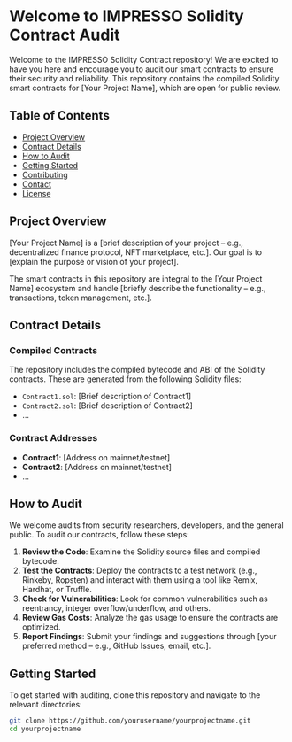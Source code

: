 # Welcome to IMPRESSO Solidity Contract Audit

Welcome to the IMPRESSO Solidity Contract repository! We are excited to have you here and encourage you to audit our smart contracts to ensure their security and reliability. This repository contains the compiled Solidity smart contracts for [Your Project Name], which are open for public review.

## Table of Contents

- [Project Overview](#project-overview)
- [Contract Details](#contract-details)
- [How to Audit](#how-to-audit)
- [Getting Started](#getting-started)
- [Contributing](#contributing)
- [Contact](#contact)
- [License](#license)

## Project Overview

[Your Project Name] is a [brief description of your project – e.g., decentralized finance protocol, NFT marketplace, etc.]. Our goal is to [explain the purpose or vision of your project].

The smart contracts in this repository are integral to the [Your Project Name] ecosystem and handle [briefly describe the functionality – e.g., transactions, token management, etc.].

## Contract Details

### Compiled Contracts

The repository includes the compiled bytecode and ABI of the Solidity contracts. These are generated from the following Solidity files:

- `Contract1.sol`: [Brief description of Contract1]
- `Contract2.sol`: [Brief description of Contract2]
- ...

### Contract Addresses

- **Contract1**: [Address on mainnet/testnet]
- **Contract2**: [Address on mainnet/testnet]
- ...

## How to Audit

We welcome audits from security researchers, developers, and the general public. To audit our contracts, follow these steps:

1. **Review the Code**: Examine the Solidity source files and compiled bytecode.
2. **Test the Contracts**: Deploy the contracts to a test network (e.g., Rinkeby, Ropsten) and interact with them using a tool like Remix, Hardhat, or Truffle.
3. **Check for Vulnerabilities**: Look for common vulnerabilities such as reentrancy, integer overflow/underflow, and others.
4. **Review Gas Costs**: Analyze the gas usage to ensure the contracts are optimized.
5. **Report Findings**: Submit your findings and suggestions through [your preferred method – e.g., GitHub Issues, email, etc.].

## Getting Started

To get started with auditing, clone this repository and navigate to the relevant directories:

```bash
git clone https://github.com/yourusername/yourprojectname.git
cd yourprojectname
